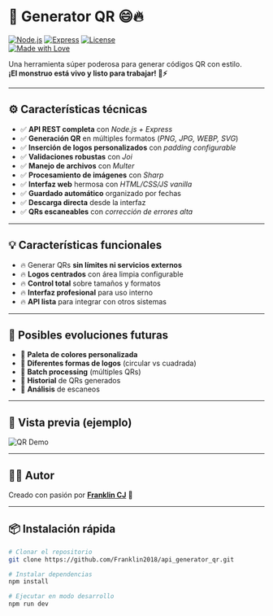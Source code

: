 # 🎉 Generator QR 😄🔥

[![Node.js](https://img.shields.io/badge/Node.js-18.x-green?logo=node.js)](https://nodejs.org/) 
[![Express](https://img.shields.io/badge/Express-4.x-lightgrey?logo=express)](https://expressjs.com/) 
[![License](https://img.shields.io/badge/license-MIT-blue)](LICENSE)  
[![Made with Love](https://img.shields.io/badge/Made%20with-❤️-red)](#)

Una herramienta súper poderosa para generar códigos QR con estilo.  
**¡El monstruo está vivo y listo para trabajar! 👹⚡**

---

## ⚙️ Características técnicas
- ✅ **API REST completa** con *Node.js + Express*  
- ✅ **Generación QR** en múltiples formatos (*PNG, JPG, WEBP, SVG*)  
- ✅ **Inserción de logos personalizados** con *padding configurable*  
- ✅ **Validaciones robustas** con *Joi*  
- ✅ **Manejo de archivos** con *Multer*  
- ✅ **Procesamiento de imágenes** con *Sharp*  
- ✅ **Interfaz web** hermosa con *HTML/CSS/JS vanilla*  
- ✅ **Guardado automático** organizado por fechas  
- ✅ **Descarga directa** desde la interfaz  
- ✅ **QRs escaneables** con *corrección de errores alta*  

---

## 💡 Características funcionales
- 🔥 Generar QRs **sin límites ni servicios externos**  
- 🔥 **Logos centrados** con área limpia configurable  
- 🔥 **Control total** sobre tamaños y formatos  
- 🔥 **Interfaz profesional** para uso interno  
- 🔥 **API lista** para integrar con otros sistemas  

---

## 🚀 Posibles evoluciones futuras
- 🚀 **Paleta de colores personalizada**  
- 🚀 **Diferentes formas de logos** (circular vs cuadrada)  
- 🚀 **Batch processing** (múltiples QRs)  
- 🚀 **Historial** de QRs generados  
- 🚀 **Análisis** de escaneos  

---

## 📸 Vista previa (ejemplo)

![QR Demo](https://res.cloudinary.com/dawwlfvgl/image/upload/v1757112391/captura_generador_qr_tucqn8.png)

---

## 👨‍💻 Autor
Creado con pasión por [**Franklin CJ**](https://github.com/Franklin2018) 🚀

---

## 📦 Instalación rápida
```bash
# Clonar el repositorio
git clone https://github.com/Franklin2018/api_generator_qr.git

# Instalar dependencias
npm install

# Ejecutar en modo desarrollo
npm run dev
